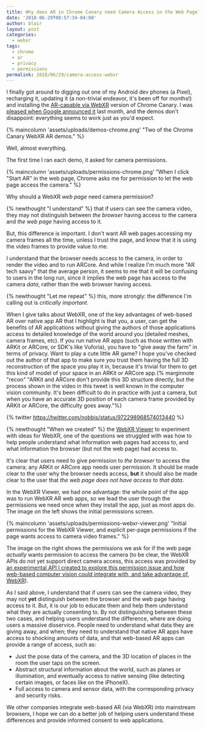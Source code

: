 ```yaml
---
title: Why does AR in Chrome Canary need Camera Access in the Web Page?
date: '2018-06-29T08:57:34-04:00'
author: blair
layout: post
categories:
  - webxr
tags:
  - chrome
  - ar
  - privacy
  - permissions
permalink: 2018/06/29/camera-access-webxr
---
```

I finally got around to digging out one of my Android dev phones (a Pixel), recharging it, updating it (a non-trivial endeavor, it's been off for months!) and installing the [AR-capable via WebXR](https://developers.google.com/web/updates/2018/06/ar-for-the-web) version of Chrome Canary.  I was [pleased when Google announced it](/2018/05/14/-canary-webxr) last month, and the demos don't disappoint: everything seems to work just as you'd expect.

{% maincolumn 'assets/uploads/demos-chrome.png' "Two of the Chrome Canary WebXR AR demos." %}

Well, almost everything.  

The first time I ran each demo, it asked for camera permissions.  

{% maincolumn 'assets/uploads/permissions-chrome.png' "When I click \"Start AR\" in the web page, Chrome asks me for permission to let the web page access the camera." %}

Why should a WebXR _web page_ need camera permission? 

{% newthought "I understand" %} that if users can see the camera video, they may not distinguish between _the browser_ having access to the camera and _the web page_ having access to it.

But, this difference is important.  I don't want AR web pages accessing my camera frames all the time, unless I trust the page, and know that it is using the video frames to provide value to me. 

I understand that the browser needs access to the camera, in order to render the video and to run ARCore. And while I realize I'm much more "AR tech saavy" that the average person,  it seems to me that it will be confusing to users in the long run, since it implies the web page has access to the camera _data_, rather than the web browser having access.  

{% newthought "Let me repeat" %} this, more strongly: the difference I'm calling out is _critically important_.  

When I give talks about WebXR, one of the key advantages of web-based AR over native app AR that I highlight is that you, a user, can get the benefits of AR applications without giving the authors of those applications access to detailed knowledge of the world around you (detailed meshes, camera frames, etc). If you run native AR apps (such as those written with ARKit or ARCore, or SDK's like Vuforia), you have to "give away the farm" in terms of privacy.  Want to play a cute little AR game?  I hope you've checked out the author of that app to make sure you trust them having the full 3D reconstruction of the space you play it in, because it's trivial for them to get this kind of model of your space in an ARKit or ARCore app.{% marginnote "recon" "ARKit and ARCore don't provide this 3D structure directly, but the process shown in the video in this tweet is well known in the computer vision community.  It's been difficult to do in practice with just a camera, but when you have an accurate 3D position of each camera frame provided by ARKit or ARCore, the difficulty goes away."%} 

{% twitter https://twitter.com/nobbis/status/972298968574013440 %}

{% newthought "When we created" %} the [WebXR Viewer](https://github.com/mozilla-mobile/webxr-io) to experiment with ideas for WebXR, one of the questions we struggled with was how to help people understand what information web pages had access to, and what information the browser (but not the web page) had access to.

It's clear that users need to give permission to _the browser_ to access the camera; any ARKit or ARCore app needs user permission.  It should be made clear to the user why the browser needs access, **but** it should also be made clear to the user that _the web page does not have access to that data_.

In the WebXR Viewer, we had one advantage: the whole point of the app was to run WebXR AR web apps, so we lead the user through the permissions we need once when they install the app, just as most apps do.  The image on the left shows the initial permissions screen.

{% maincolumn 'assets/uploads/permissions-webxr-viewer.png' "Initial permissions for the WebXR Viewer, and explicit per-page permissions if the page wants access to camera video frames." %}

The image on the right shows the permissions we ask for if the web page _actually_ wants permission to access the camera (to be clear, the WebXR APIs do not yet support direct camera access, this access was provided by [an experimental API I created to explore this permission issue and how web-based computer vision could integrate with, and take advantage of, WebXR](https://blog.mozvr.com/experimenting-with-computer-vision-in-webxr/)).

As I said above, I understand that if users can see the camera video, they may not **yet** distinguish between the browser and the web page having access to it. But, it is our job to educate them and help them understand what they are actually consenting to.  By not distinguishing between these two cases, and helping users understand the difference, where are doing users a massive disservice. People need to understand what data they are giving away, and when; they need to understand that native AR apps have access to shocking amounts of data, and that web-based AR apps can provide a range of access, such as:

* Just the pose data of the camera, and the 3D location of places in the room the user taps on the screen.
* Abstract structural information about the world, such as planes or illumination, and eventually access to native sensing (like detecting certain images, or faces like on the iPhoneX).
* Full access to camera and sensor data, with the corresponding privacy and security risks.

We other companies integrate web-based AR (via WebXR) into mainstream browsers, I hope we can do a better job of helping users understand these differences and provide informed consent to web applications.
